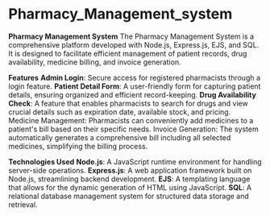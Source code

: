 # Pharmacy_Management_system

**Pharmacy Management System**
The Pharmacy Management System is a comprehensive platform developed with Node.js, Express.js, EJS, and SQL. It is designed to facilitate efficient management of patient records, drug availability, medicine billing, and invoice generation.

**Features**
**Admin Login**: Secure access for registered pharmacists through a login feature.
**Patient Detail Form**: A user-friendly form for capturing patient details, ensuring organized and efficient record-keeping.
**Drug Availability Check**: A feature that enables pharmacists to search for drugs and view crucial details such as expiration date, available stock, and pricing.
Medicine Management: Pharmacists can conveniently add medicines to a patient's bill based on their specific needs.
Invoice Generation: The system automatically generates a comprehensive bill including all selected medicines, simplifying the billing process.

**Technologies Used**
**Node.js**: A JavaScript runtime environment for handling server-side operations.
**Express.js**: A web application framework built on Node.js, streamlining backend development.
**EJS**: A templating language that allows for the dynamic generation of HTML using JavaScript.
**SQL**: A relational database management system for structured data storage and retrieval.
